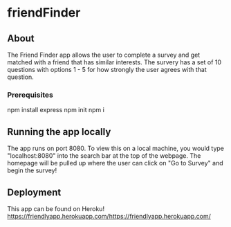 # friendFinder

## About

The Friend Finder app allows the user to complete a survey and get matched with a friend that has similar interests.  The survery has a set of 10 questions with options 1 - 5 for how strongly the user agrees with that question.

### Prerequisites

npm install express
npm init
npm i

## Running the app locally

The app runs on port 8080.  To view this on a local machine, you would type "localhost:8080" into the search bar at the top of the webpage.  The homepage will be pulled up where the user can click on "Go to Survey" and begin the survey!  


## Deployment

This app can be found on Heroku!  https://friendlyapp.herokuapp.com/https://friendlyapp.herokuapp.com/

